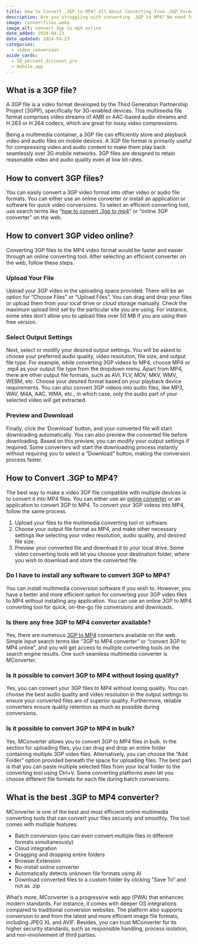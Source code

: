 ```yaml
---
title: How to Convert .3GP to MP4? All About Converting from .3GP Format To Video
description: Are you struggling with converting .3GP to MP4? No need for worries, as MConverter has got you covered with audio, image and video file conversion!
image: convertfiles.webp
image_alt: convert 3gp to mp4 online
date_added: 2024-04-23
date_updated: 2024-04-23
categories:
  - video_conversion
aside_cards:
  - 50_percent_discount_pro
  - mobile_app
---
```


## What is a 3GP file?
A 3GP file is a video format developed by the Third Generation Partnership Project (3GPP), specifically for 3G-enabled devices. This multimedia file format comprises video streams of AMR or AAC-based audio streams and H.263 or H.264 codecs, which are great for lossy video compressions.

Being a multimedia container, a 3GP file can efficiently store and playback video and audio files on mobile devices. A 3GP file format is primarily useful for compressing video and audio content to make them play back seamlessly over 3G mobile networks. 3GP files are designed to retain reasonable video and audio quality even at low bit rates.

## How to convert 3GP files?
You can easily convert a 3GP video format into other video or audio file formats. You can either use an online converter or install an application or software for quick video conversions. To select an efficient converting tool, use search terms like “[how to convert .3gp to mp4](https://mconverter.eu/convert/3gp/)” or “online 3GP converter” on the web.

## How to convert 3GP video online?
Converting 3GP files to the MP4 video format would be faster and easier through an online converting tool. After selecting an efficient converter on the web, follow these steps.

### Upload Your File
Upload your 3GP video in the uploading space provided. There will be an option for “Choose Files” or “Upload Files”. You can drag and drop your files or upload them from your local drive or cloud storage manually. Check the maximum upload limit set by the particular site you are using. For instance, some sites don’t allow you to upload files over 50 MB if you are using their free version.

### Select Output Settings
Next, select or modify your desired output settings. You will be asked to choose your preferred audio quality, video resolution, file size, and output file type. For example, while converting 3GP videos to MP4, choose MP4 or .mp4 as your output file type from the dropdown menu. Apart from MP4, there are other output file formats, such as AVI, FLV, MOV, MKV, WMV, WEBM, etc. Choose your desired format based on your playback device requirements. You can also convert 3GP videos into audio files, like MP3, WAV, M4A, AAC, WMA, etc., in which case, only the audio part of your selected video will get extracted.

### Preview and Download
Finally, click the ‘Download’ button, and your converted file will start downloading automatically. You can also preview the converted file before downloading. Based on this preview, you can modify your output settings if required. Some converters will start the downloading process instantly without requiring you to select a “Download” button, making the conversion process faster.

## How to Convert .3GP to MP4?
The best way to make a video 3GP file compatible with multiple devices is to convert it into MP4 files. You can either use an [online converter](https://mconverter.eu/) or an application to convert 3GP to MP4. To convert your 3GP videos into MP4, follow the same process.

1. Upload your files to the multimedia converting tool or software.
2. Choose your output file format as MP4, and make other necessary settings like selecting your video resolution, audio quality, and desired file size.
3. Preview your converted file and download it to your local drive. Some video converting tools will let you choose your destination folder, where you wish to download and store the converted file.

### Do I have to install any software to convert 3GP to MP4?
You can install multimedia conversion software if you wish to. However, you have a better and more efficient option for converting your 3GP video files to MP4 without installing any application. You can use an online 3GP to MP4 converting tool for quick, on-the-go file conversions and downloads.

### Is there any free 3GP to MP4 converter available?
Yes, there are numerous [3GP to MP4](https://mconverter.eu/convert/3gp/mp4/) converters available on the web. Simple input search terms like “3GP to MP4 converter” or “convert 3GP to MP4 online”, and you will get access to multiple converting tools on the search engine results. One such seamless multimedia converter is MConverter.

### Is it possible to convert 3GP to MP4 without losing quality?
Yes, you can convert your 3GP files to MP4 without losing quality. You can choose the best audio quality and video resolution in the output settings to ensure your converted files are of superior quality. Furthermore, reliable converters ensure quality retention as much as possible during conversions.

### Is it possible to convert 3GP to MP4 in bulk?
Yes, MConverter allows you to convert 3GP to MP4 files in bulk. In the section for uploading files, you can drag and drop an entire folder containing multiple 3GP video files. Alternatively, you can choose the “Add Folder” option provided beneath the space for uploading files. The best part is that you can paste multiple selected files from your local folder to the converting tool using Ctrl+V. Some converting platforms even let you choose different file formats for each file during batch conversions.

## What is the best .3GP to MP4 converter?
MConverter is one of the best and most efficient online multimedia converting tools that can convert your files securely and smoothly. The tool comes with multiple features:

 - Batch conversion (you can even convert multiple files in different formats simultaneously)
 - Cloud integration
 - Dragging and dropping entire folders
 - Browser Extension
 - No-install online converter
 - Automatically detects unknown file formats using AI
 - Download converted files to a custom folder by clicking “Save To” and not as .zip

What’s more, MConverter is a progressive web app (PWA) that enhances modern standards. For instance, it comes with deeper OS integrations compared to traditional conversion websites. The platform also supports conversion to and from the latest and more efficient image file formats, including JPEG XL and AVIF. Besides, you can trust MConverter for its higher security standards, such as responsible handling, process isolation, and non-involvement of third parties.

